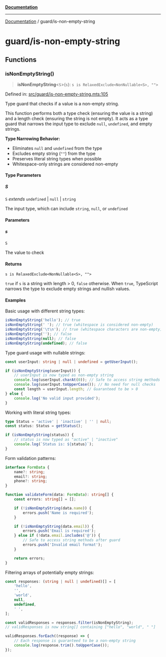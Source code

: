 [**Documentation**](../README.md)

---

[Documentation](../README.md) / guard/is-non-empty-string

# guard/is-non-empty-string

## Functions

### isNonEmptyString()

> **isNonEmptyString**\<`S`\>(`s`): `s is RelaxedExclude<NonNullable<S>, "">`

Defined in: [src/guard/is-non-empty-string.mts:105](https://github.com/noshiro-pf/ts-verified/blob/main/src/guard/is-non-empty-string.mts#L105)

Type guard that checks if a value is a non-empty string.

This function performs both a type check (ensuring the value is a string) and a length check
(ensuring the string is not empty). It acts as a type guard that narrows the input type to
exclude `null`, `undefined`, and empty strings.

**Type Narrowing Behavior:**

- Eliminates `null` and `undefined` from the type
- Excludes empty string (`""`) from the type
- Preserves literal string types when possible
- Whitespace-only strings are considered non-empty

#### Type Parameters

##### S

`S` _extends_ `undefined` \| `null` \| `string`

The input type, which can include `string`, `null`, or `undefined`

#### Parameters

##### s

`S`

The value to check

#### Returns

`s is RelaxedExclude<NonNullable<S>, "">`

`true` if `s` is a string with length > 0, `false` otherwise.
When `true`, TypeScript narrows the type to exclude empty strings and nullish values.

#### Examples

Basic usage with different string types:

```typescript
isNonEmptyString('hello'); // true
isNonEmptyString(' '); // true (whitespace is considered non-empty)
isNonEmptyString('\t\n'); // true (whitespace characters are non-empty)
isNonEmptyString(''); // false
isNonEmptyString(null); // false
isNonEmptyString(undefined); // false
```

Type guard usage with nullable strings:

```typescript
const userInput: string | null | undefined = getUserInput();

if (isNonEmptyString(userInput)) {
    // userInput is now typed as non-empty string
    console.log(userInput.charAt(0)); // Safe to access string methods
    console.log(userInput.toUpperCase()); // No need for null checks
    const length = userInput.length; // Guaranteed to be > 0
} else {
    console.log('No valid input provided');
}
```

Working with literal string types:

```typescript
type Status = 'active' | 'inactive' | '' | null;
const status: Status = getStatus();

if (isNonEmptyString(status)) {
    // status is now typed as "active" | "inactive"
    console.log(`Status is: ${status}`);
}
```

Form validation patterns:

```typescript
interface FormData {
    name?: string;
    email?: string;
    phone?: string;
}

function validateForm(data: FormData): string[] {
    const errors: string[] = [];

    if (!isNonEmptyString(data.name)) {
        errors.push('Name is required');
    }

    if (!isNonEmptyString(data.email)) {
        errors.push('Email is required');
    } else if (!data.email.includes('@')) {
        // Safe to access string methods after guard
        errors.push('Invalid email format');
    }

    return errors;
}
```

Filtering arrays of potentially empty strings:

```typescript
const responses: (string | null | undefined)[] = [
    'hello',
    '',
    'world',
    null,
    undefined,
    ' ',
];

const validResponses = responses.filter(isNonEmptyString);
// validResponses is now string[] containing ["hello", "world", " "]

validResponses.forEach((response) => {
    // Each response is guaranteed to be a non-empty string
    console.log(response.trim().toUpperCase());
});
```
